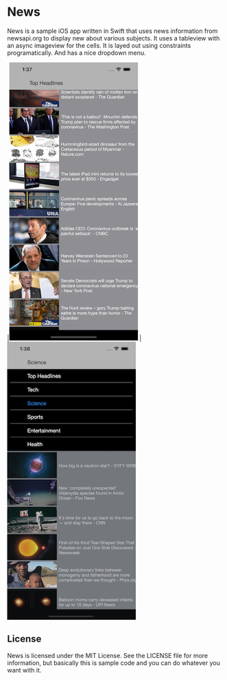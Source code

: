 # News

News is a sample iOS app written in Swift that uses news information from newsapi.org to display new about various subjects. It uses a tableview with an async imageview for the cells. It is layed out using constraints programatically. And has a nice dropdown menu.


|![Screenshot](Screenshot.png)      |![Screenshot](Screenshot2.png)




## License

News is licensed under the MIT License. See the LICENSE file for more information, but basically this is sample code and you can do whatever you want with it.
